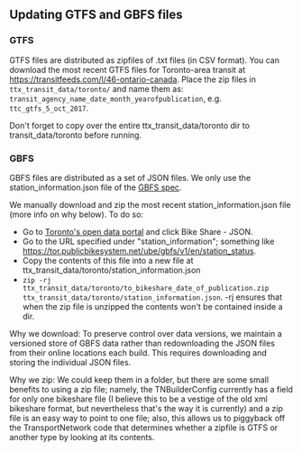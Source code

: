 ## Updating GTFS and GBFS files

### GTFS
GTFS files are distributed as zipfiles of .txt files (in CSV format).
You can download the most recent GTFS files for Toronto-area transit at https://transitfeeds.com/l/46-ontario-canada.
Place the zip files in `ttx_transit_data/toronto/` and name them as:
`transit_agency_name_date_month_yearofpublication`, e.g. `ttc_gtfs_5_oct_2017`.

Don't forget to copy over the entire ttx_transit_data/toronto dir to transit_data/toronto before
running.

### GBFS
GBFS files are distributed as a set of JSON files.
We only use the station_information.json file of the [GBFS spec](https://github.com/NABSA/gbfs/blob/master/gbfs.md#files).

We manually download and zip the most recent station_information.json file (more info on why below).
To do so:
* Go to [Toronto's open data portal](https://www.toronto.ca/city-government/data-research-maps/open-data/open-data-catalogue/#84045f23-7465-0892-8889-7b6f91049b29) and click Bike Share - JSON.
* Go to the URL specified under "station_information"; something like https://tor.publicbikesystem.net/ube/gbfs/v1/en/station_status.
* Copy the contents of this file into a new file at ttx_transit_data/toronto/station_information.json
* `zip -rj ttx_transit_data/toronto/to_bikeshare_date_of_publication.zip ttx_transit_data/toronto/station_information.json`.
-rj ensures that when the zip file is unzipped the contents won't be contained inside a dir.

Why we download:
To preserve control over data versions, we maintain a versioned store of GBFS data rather than
redownloading the JSON files from their online locations each build. This requires downloading
and storing the individual JSON files.

Why we zip:
We could keep them in a folder, but there are some small benefits to using a zip file; namely,
the TNBuilderConfig currently has a field for only one bikeshare file (I believe this to be a
vestige of the old xml bikeshare format, but nevertheless that's the way it is currently) and a
zip file is an easy way to point to one file; also, this allows us to piggyback off the
TransportNetwork code that determines whether a zipfile is GTFS or another type by looking at its
contents.
